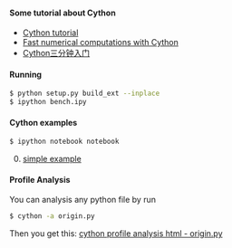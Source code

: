 #### Some tutorial about Cython

- [Cython tutorial](http://conference.scipy.org/proceedings/SciPy2009/paper_1/)
- [Fast numerical computations with Cython](http://conference.scipy.org/proceedings/SciPy2009/paper_2/)
- [Cython三分钟入门](http://blog.csdn.net/gzlaiyonghao/article/details/4561611)

#### Running

```sh
$ python setup.py build_ext --inplace
$ ipython bench.ipy
```

#### Cython examples

```sh
$ ipython notebook notebook
```

0. [simple example](http://htmlpreview.github.io/?https://github.com/Laisky/HelloWorld/blob/master/src/cython/Cython.html)

#### Profile Analysis

You can analysis any python file by run

```sh
$ cython -a origin.py
```

Then you get this:
[cython profile analysis html - origin.py](http://htmlpreview.github.io/?https://github.com/Laisky/HelloWorld/blob/master/src/cython/origin.html)

